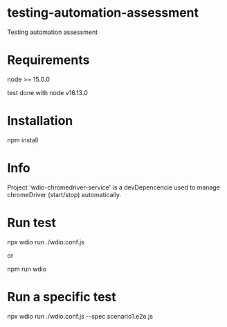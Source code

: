 # testing-automation-assessment
Testing automation assessment

# Requirements
node >= 15.0.0

test done with node v16.13.0

# Installation
npm install

# Info
Project 'wdio-chromedriver-service' is a devDepencencie used to manage chromeDriver (start/stop) automatically.

# Run test
npx wdio run ./wdio.conf.js

or

npm run wdio

# Run a specific test
npx wdio run ./wdio.conf.js --spec scenario1.e2e.js
